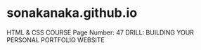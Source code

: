 # sonakanaka.github.io
HTML &amp; CSS COURSE Page Number: 47 DRILL: BUILDING YOUR PERSONAL PORTFOLIO WEBSITE
